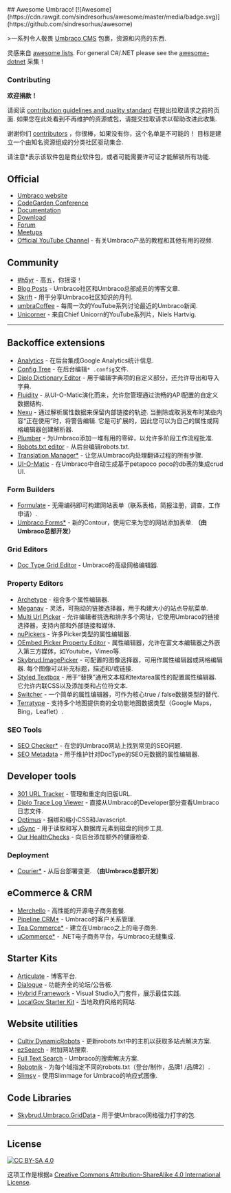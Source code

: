 <div class="github-widget" data-repo="umbraco-community/awesome-umbraco"></div>
<script async src="https://pagead2.googlesyndication.com/pagead/js/adsbygoogle.js"></script><ins class="adsbygoogle" style="display:block" data-ad-client="ca-pub-6890694312814945" data-ad-slot="5473692530" data-ad-format="auto"  data-full-width-responsive="true"></ins><script>(adsbygoogle = window.adsbygoogle || []).push({});</script>
## Awesome Umbraco! [![Awesome](https://cdn.rawgit.com/sindresorhus/awesome/master/media/badge.svg)](https://github.com/sindresorhus/awesome)

&gt;一系列令人敬畏 [Umbraco CMS](https://github.com/umbraco/Umbraco-CMS/) 包裹，资源和闪亮的东西.

灵感来自 [awesome lists](https://github.com/sindresorhus/awesome). For general C#/.NET please see the [awesome-dotnet](https://github.com/quozd/awesome-dotnet/) 采集！

### Contributing

**欢迎捐款！** 

请阅读 [contribution guidelines and quality standard](https://github.com/umbraco-community/awesome-umbraco/blob/master/CONTRIBUTING.md)  在提出拉取请求之前的页面.  如果您在此处看到不再维护的资源或包，请提交拉取请求以帮助改进此收集.

谢谢你们 [contributors](https://github.com/umbraco-community/awesome-umbraco/graphs/contributors) ，你很棒，如果没有你，这个名单是不可能的！  目标是建立一个由知名资源组成的分类社区驱动集合.



请注意*表示该软件包是商业软件包，或者可能需要许可证才能解锁所有功能.

## Official

* [Umbraco website](https://umbraco.com)
* [CodeGarden Conference](https://codegarden19.com/)
* [Documentation](https://our.umbraco.com/documentation/)
* [Download](https://our.umbraco.com/download/)
* [Forum](https://our.umbraco.com/forum/)
* [Meetups](https://www.meetup.com/pro/umbraco)
* [Official YouTube Channel](https://www.youtube.com/umbracohq) - 有关Umbraco产品的教程和其他有用的视频.

## Community

* [#h5yr](https://h5yr.com/) - 高五，你摇滚！
* [Blog Posts](https://our.umbraco.com/community/blog-posts/) -  Umbraco社区和Umbraco总部成员的博客文章.
* [Skrift](https://skrift.io/) - 用于分享Umbraco社区知识的月刊.
* [umbraCoffee](https://www.youtube.com/umbracoffee) - 每周一次的YouTube系列讨论最近的Umbraco新闻.
* [Unicorner](https://www.youtube.com/playlist?list=PLG_nqaT-rbpwZDRQmlfzslbJ-4UjgDcw0) - 来自Chief Unicorn的YouTube系列片，Niels Hartvig.

---

## Backoffice extensions

* [Analytics](https://our.umbraco.org/projects/backoffice-extensions/analytics) - 在后台集成Google Analytics统计信息.
* [Config Tree](https://our.umbraco.org/projects/developer-tools/config-tree) - 在后台编辑`* .config`文件.
* [Diplo Dictionary Editor](https://our.umbraco.com/packages/backoffice-extensions/diplo-dictionary-editor/) - 用于编辑字典项的自定义部分，还允许导出和导入字典.
* [Fluidity](https://our.umbraco.com/packages/backoffice-extensions/fluidity/) - 从UI-O-Matic演化而来，允许您管理通过流畅的API配置的自定义数据结构.
* [Nexu](https://our.umbraco.org/projects/backoffice-extensions/nexu)   - 通过解析属性数据来保留内部链接的轨迹.  当删除或取消发布时某些内容“正在使用”时，将警告编辑.  它是可扩展的，因此您可以为自己的属性或网格编辑器创建解析器.
* [Plumber](https://our.umbraco.com/packages/backoffice-extensions/plumber-workflow-for-umbraco/) - 为Umbraco添加一堆有用的零碎，以允许多阶段工作流程批准.
* [Robots.txt editor](https://our.umbraco.org/projects/developer-tools/robotstxt-editor) - 从后台编辑robots.txt.
* [Translation Manager*](https://our.umbraco.com/packages/backoffice-extensions/translation-manager/) - 让您从Umbraco内处理翻译过程的所有步骤.
* [UI-O-Matic](https://our.umbraco.org/projects/developer-tools/ui-o-matic/) - 在Umbraco中自动生成基于petapoco poco的db表的集成crud UI.

### Form Builders

* [Formulate](https://our.umbraco.org/projects/backoffice-extensions/formulate/) - 无需编码即可构建网站表单（联系表格，简报注册，调查，工作申请）.
* [Umbraco Forms*](https://umbraco.com/products/umbraco-forms/)   - 新的Contour，使用它来为您的网站添加表单.  **（由Umbraco总部开发）**

### Grid Editors

* [Doc Type Grid Editor](https://our.umbraco.org/projects/backoffice-extensions/doc-type-grid-editor/) -  Umbraco的高级网格编辑器.

### Property Editors

* [Archetype](https://github.com/kgiszewski/Archetype) - 组合多个属性编辑器.
* [Meganav](https://our.umbraco.org/projects/website-utilities/meganav/) - 灵活，可拖动的链接选择器，用于构建大小的站点导航菜单.
* [Multi Url Picker](https://our.umbraco.org/projects/backoffice-extensions/multi-url-picker/) - 允许编辑者挑选和排序多个网址，它使用Umbraco的链接选择器，支持内部和外部链接和媒体.
* [nuPickers](https://our.umbraco.org/projects/backoffice-extensions/nupickers) - 许多Picker类型的属性编辑器.
* [OEmbed Picker Property Editor](https://our.umbraco.org/projects/backoffice-extensions/oembed-picker-property-editor/) - 属性编辑器，允许在富文本编辑器之外嵌入第三方媒体，如Youtube，Vimeo等.
* [Skybrud.ImagePicker](https://our.umbraco.org/projects/backoffice-extensions/skybrudimagepicker/)   - 可配置的图像选择器，可用作属性编辑器或网格编辑器.  每个图像可以补充标题，描述和/或链接.
* [Styled Textbox](https://our.umbraco.org/projects/backoffice-extensions/styled-textbox/)   - 用于“替换”通用文本框和textarea属性的配置属性编辑器.  它允许内联CSS以及添加类和占位符文本.
* [Switcher](https://our.umbraco.org/projects/backoffice-extensions/switcher/) - 一个简单的属性编辑器，可作为核心true / false数据类型的替代.
* [Terratype](https://our.umbraco.org/projects/backoffice-extensions/terratype/) - 支持多个地图提供商的全功能地图数据类型（Google Maps，Bing，Leaflet）.

### SEO Tools

* [SEO Checker*](https://soetemansoftware.nl/seo-checker) - 在您的Umbraco网站上找到常见的SEO问题.
* [SEO Metadata](https://our.umbraco.org/projects/backoffice-extensions/seo-metadata-for-umbraco/) - 用于维护针对DocType的SEO元数据的属性编辑器.

## Developer tools

* [301 URL Tracker](https://our.umbraco.org/projects/developer-tools/301-url-tracker) - 管理和重定向旧版URL.
* [Diplo Trace Log Viewer](https://our.umbraco.org/projects/developer-tools/diplo-trace-log-viewer/) - 直接从Umbraco的Developer部分查看Umbraco日志文件.
* [Optimus](https://our.umbraco.org/projects/developer-tools/optimus) - 捆绑和缩小CSS和Javascript.
* [uSync](https://our.umbraco.org/projects/developer-tools/usync/) - 用于读取和写入数据库元素到磁盘的同步工具.
* [Our HealthChecks](https://our.umbraco.com/packages/backoffice-extensions/ourumbracohealthchecks/) - 向后台添加额外的健康检查.

### Deployment

* [Courier*](https://umbraco.com/products/umbraco-courier/)   - 从后台部署变更.  **（由Umbraco总部开发）**

## eCommerce &amp; CRM

* [Merchello](https://merchello.com/) - 高性能的开源电子商务套餐.
* [Pipeline CRM*](https://our.umbraco.org/projects/backoffice-extensions/pipeline-crm/) -  Umbraco的客户关系管理.
* [Tea Commerce*](https://teacommerce.net/) - 建立在Umbraco之上的电子商务.
* [uCommerce*](https://ucommerce.net/) -  .NET电子商务平台，与Umbraco无缝集成.

## Starter Kits

* [Articulate](https://our.umbraco.org/projects/starter-kits/articulate) - 博客平台.
* [Dialogue](https://our.umbraco.org/projects/collaboration/dialogue) - 功能齐全的论坛/公告板.
* [Hybrid Framework](https://our.umbraco.org/projects/developer-tools/hybrid-framework-for-umbraco-v7) -  Visual Studio入门套件，展示最佳实践.
* [LocalGov Starter Kit](https://our.umbraco.org/projects/starter-kits/localgov-starter-kit) - 当地政府风格的网站.

## Website utilities

* [Cultiv DynamicRobots](https://our.umbraco.org/projects/website-utilities/cultiv-dynamicrobots) - 更新robots.txt中的主机以获取多站点解决方案.
* [ezSearch](https://our.umbraco.org/projects/website-utilities/ezsearch) - 附加网站搜索.
* [Full Text Search](https://our.umbraco.org/projects/website-utilities/full-text-search/) -  Umbraco的搜索解决方案.
* [Robotnik](https://our.umbraco.org/projects/developer-tools/robotnik/) - 为每个域指定不同的robots.txt（登台/制作，品牌1 /品牌2）.
* [Slimsy](https://our.umbraco.org/projects/website-utilities/slimsy) - 使用Slimmage for Umbraco的响应式图像.

## Code Libraries

* [Skybrud.Umbraco.GridData](https://our.umbraco.org/projects/developer-tools/skybrudumbracogriddata/) - 用于使Umbraco网格强力打字的包.


---

## License

[![CC BY-SA 4.0](https://i.creativecommons.org/l/by-sa/4.0/88x31.png)](http://creativecommons.org/licenses/by-sa/4.0/)

这项工作是根据a [Creative Commons Attribution-ShareAlike 4.0 International License](http://creativecommons.org/licenses/by-sa/4.0/).
